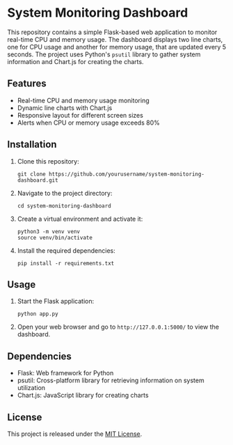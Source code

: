 # System Monitoring Dashboard

This repository contains a simple Flask-based web application to monitor real-time CPU and memory usage. The dashboard displays two line charts, one for CPU usage and another for memory usage, that are updated every 5 seconds. The project uses Python's `psutil` library to gather system information and Chart.js for creating the charts.

## Features

- Real-time CPU and memory usage monitoring
- Dynamic line charts with Chart.js
- Responsive layout for different screen sizes
- Alerts when CPU or memory usage exceeds 80%

## Installation

1. Clone this repository:

   ```
   git clone https://github.com/yourusername/system-monitoring-dashboard.git
   ```

2. Navigate to the project directory:

   ```
   cd system-monitoring-dashboard
   ```

3. Create a virtual environment and activate it:

   ```
   python3 -m venv venv
   source venv/bin/activate
   ```

4. Install the required dependencies:

   ```
   pip install -r requirements.txt
   ```

## Usage

1. Start the Flask application:

   ```
   python app.py
   ```

2. Open your web browser and go to `http://127.0.0.1:5000/` to view the dashboard.

## Dependencies

- Flask: Web framework for Python
- psutil: Cross-platform library for retrieving information on system utilization
- Chart.js: JavaScript library for creating charts

## License

This project is released under the [MIT License](LICENSE).

